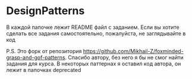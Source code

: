 # DesignPatterns

В каждой папочке лежит README файл с заданием. Если вы хотите сделать все задания самостоятельно, пожалуйста, не 
заглядывайте в код

P.S. Это форк от репозитория https://github.com/Mikhail-Z/foxminded-grasp-and-gof-patterns. Спасибо автору, без него
я бы не смог найти задания для курса. В некоторых паттернах я оставил код автора, он лежит в папочках deprecated